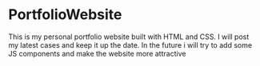 # PortfolioWebsite
This is my personal portfolio website built with HTML and CSS. I will post my latest cases and keep it up the date.
In the future i will try to add some JS components and make the website more attractive
